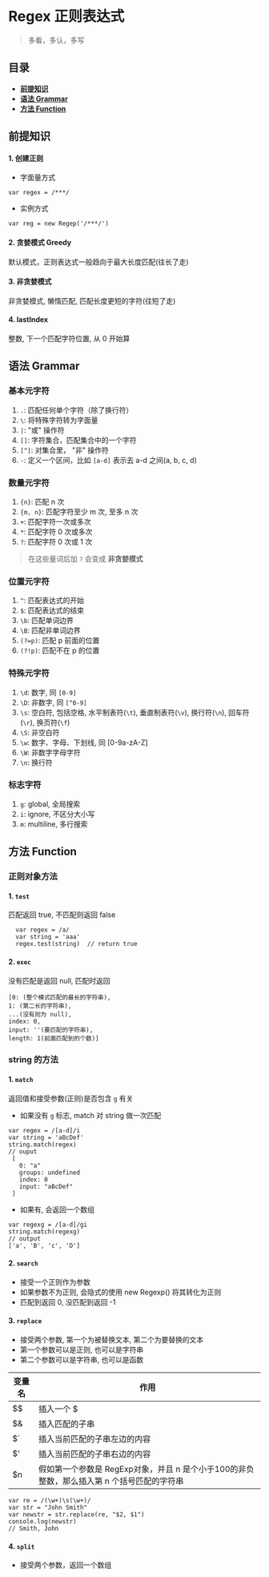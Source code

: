 # Regex 正则表达式

> 多看，多认，多写

## 目录

- **[前提知识](#前提知识)**
- **[语法 Grammar](#语法-grammar)**
- **[方法 Function](方法-function)**

## 前提知识

#### 1. **创建正则**
- 字面量方式
```
var regex = /***/
```
- 实例方式
```
var reg = new Regep('/***/')
```
#### 2. **贪婪模式 Greedy**
默认模式，正则表达式一般趋向于最大长度匹配(往长了走)

#### 3. **非贪婪模式**
非贪婪模式, 懒惰匹配, 匹配长度更短的字符(往短了走)

#### 4. **lastIndex**
整数, 下一个匹配字符位置, 从 0 开始算

## 语法 Grammar

### 基本元字符

1. `.`: 匹配任何单个字符（除了换行符）
2. `\`: 将特殊字符转为字面量
3. `|`: "或" 操作符
4. `[]`: 字符集合，匹配集合中的一个字符
5. `[^]`: 对集合里， "非" 操作符
6. `-`: 定义一个区间，比如 `[a-d]` 表示去 a-d 之间(a, b, c, d)

### 数量元字符

1. `{n}`: 匹配 n 次
2. `{m, n}`: 匹配字符至少 m 次, 至多 n 次
3. `+`: 匹配字符一次或多次
4. `*`: 匹配字符 0 次或多次
5. `?`: 匹配字符 0 次或 1 次

> 在这些量词后加 `?` 会变成 **非贪婪模式**

### 位置元字符

1. `^`: 匹配表达式的开始
2. `$`: 匹配表达式的结束
3. `\b`: 匹配单词边界
4. `\B`: 匹配非单词边界
5. `(?=p)`: 匹配 p 前面的位置
6. `(?!p)`: 匹配不在 p 的位置

### 特殊元字符

1. `\d`: 数字, 同 `[0-9]`
2. `\D`: 非数字, 同 `[^0-9]`
3. `\s`: 空白符, 包括空格, 水平制表符(`\t`), 垂直制表符(`\v`), 换行符(`\n`), 回车符(`\r`), 换页符(`\f`)
4. `\S`: 非空白符
5. `\w`: 数字、字母、下划线, 同 [0-9a-zA-Z]
6. `\W`: 非数字字母字符
7. `\n`: 换行符

### 标志字符

1. `g`: global, 全局搜索
2. `i`: ignore, 不区分大小写
3. `m`: multiline, 多行搜索

## 方法 Function

### 正则对象方法

#### 1. `test`
匹配返回 true, 不匹配则返回 false
```
  var regex = /a/
  var string = 'aaa'
  regex.test(string)  // return true
```

#### 2. `exec`
没有匹配是返回 null, 匹配时返回
```
[0: (整个模式匹配的最长的字符串), 
1: (第二长的字符串), 
...(没有则为 null), 
index: 0, 
input: ''(要匹配的字符串), 
length: 1(前面匹配到的个数)]
```

### string 的方法

#### 1. `match`

返回值和接受参数(正则)是否包含 `g` 有关
 - 如果没有 `g` 标志, match 对 string 做一次匹配
 ```
 var regex = /[a-d]/i
 var string = 'aBcDef'
 string.match(regex)
 // ouput
  [
    0: "a"
    groups: undefined
    index: 0
    input: "aBcDef"
  ]
 ```
 - 如果有, 会返回一个数组
 ```
 var regexg = /[a-d]/gi
 string.match(regexg)
 // output
 ['a', 'B', 'c', 'D']
 ```

#### 2. `search`

- 接受一个正则作为参数
- 如果参数不为正则, 会隐式的使用 new Regexp() 将其转化为正则
- 匹配到返回 0, 没匹配到返回 -1

#### 3. `replace`

- 接受两个参数, 第一个为被替换文本, 第二个为要替换的文本
- 第一个参数可以是正则, 也可以是字符串
- 第二个参数可以是字符串, 也可以是函数

| 变量名 | 作用 |
| ------ | ------ |
| $$ | 插入一个 $ |
| $& | 	插入匹配的子串 |
| $` | 插入当前匹配的子串左边的内容 |
| $' | 插入当前匹配的子串右边的内容 |
| $n | 假如第一个参数是 RegExp对象，并且 n 是个小于100的非负整数，那么插入第 n 个括号匹配的字符串 |

```
var re = /(\w+)\s(\w+)/
var str = "John Smith"
var newstr = str.replace(re, "$2, $1")
console.log(newstr)
// Smith, John
```

#### 4. `split`

- 接受两个参数，返回一个数组
